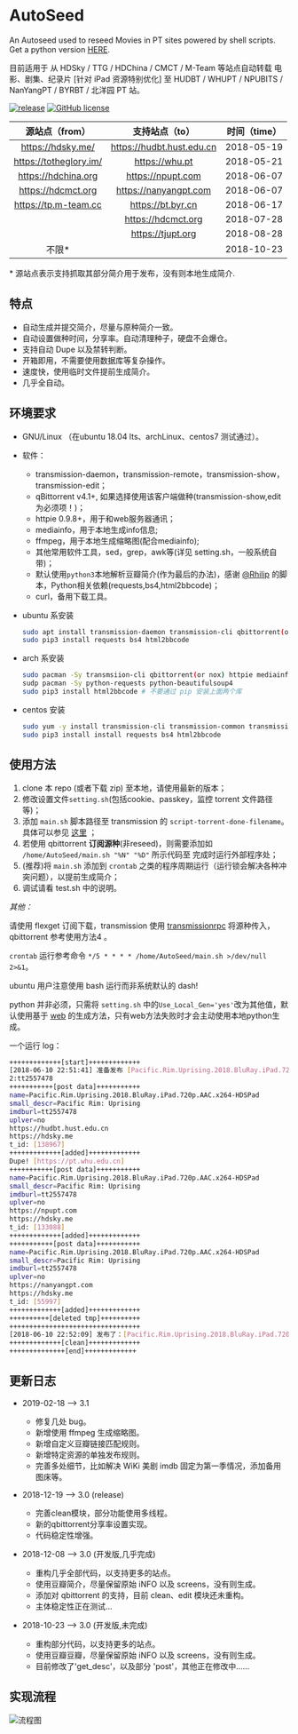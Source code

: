 # AutoSeed

An Autoseed used to reseed Movies in PT sites powered by shell scripts. Get a python version [HERE](https://github.com/Rhilip/Pt-Autoseed).

目前适用于 从 HDSky / TTG / HDChina / CMCT / M-Team 等站点自动转载 电影、剧集、纪录片 [针对 iPad 资源特别优化] 至 HUDBT / WHUPT / NPUBITS / NanYangPT / BYRBT / 北洋园 PT 站。

[![release](https://img.shields.io/badge/Version-3.0-brightgreen.svg)](https://github.com/rachpt/AutoSeed/releases/tag/v3.0)  [![GitHub license](https://img.shields.io/badge/license-AGPL-blue.svg)](https://raw.githubusercontent.com/rachpt/AutoSeed/master/LICENSE)

|  源站点（from）   |      支持站点（to）      | 时间（time） |
| :---------------: | :-----------------------: | :----------: |
| https://hdsky.me/ | https://hudbt.hust.edu.cn |  2018-05-19  |
| https://totheglory.im/ | https://whu.pt |  2018-05-21  |
| https://hdchina.org | https://npupt.com |  2018-06-07 |
| https://hdcmct.org | https://nanyangpt.com | 2018-06-07 |
| https://tp.m-team.cc | https://bt.byr.cn | 2018-06-17 |
|                   | https://hdcmct.org  | 2018-07-28 |
|                   | https://tjupt.org  | 2018-08-28 |
|      不限\*       |                    | 2018-10-23 |

\* 源站点表示支持抓取其部分简介用于发布，没有则本地生成简介.

## 特点

 - 自动生成并提交简介，尽量与原种简介一致。
 - 自动设置做种时间，分享率。自动清理种子，硬盘不会爆仓。
 - 支持自动 Dupe 以及禁转判断。
 - 开箱即用，不需要使用数据库等复杂操作。
 - 速度快，使用临时文件提前生成简介。
 - 几乎全自动。 


## 环境要求

- GNU/Linux （在ubuntu 18.04 lts、archLinux、centos7 测试通过）。
- 软件：
  - transmission-daemon，transmission-remote，transmission-show，transmission-edit；
  - qBittorrent v4.1+, 如果选择使用该客户端做种(transmission-show,edit 为必须项！)； 
  - httpie 0.9.8+，用于和web服务器通讯；
  - mediainfo，用于本地生成info信息;
  - ffmpeg，用于本地生成缩略图(配合mediainfo);
  - 其他常用软件工具，sed，grep，awk等(详见 setting.sh，一般系统自带)；
  - 默认使用`python3`本地解析豆瓣简介(作为最后的办法)，感谢 [@Rhilip](https://github.com/Rhilip/PT-help/blob/master/modules/infogen/gen.py) 的脚本，Python相关依赖(requests,bs4,html2bbcode)；
  - curl，备用下载工具。

- ubuntu 系安装
  ```sh
  sudo apt install transmission-daemon transmission-cli qbittorrent(or nox) httpie mediainfo python3 ffmpeg
  sudo pip3 install requests bs4 html2bbcode
  ``` 
- arch 系安装
  ```sh
  sudo pacman -Sy transmsiion-cli qbittorrent(or nox) httpie mediainfo python python-pip ffmpeg
  sudp pacman -Sy python-requests python-beautifulsoup4 
  sudo pip3 install html2bbcode # 不要通过 pip 安装上面两个库
  ```
- centos 安装
  ```sh
  sudo yum -y install transmission-cli transmission-common transmission-daemon qbittorrent(or nox) httpie mediainfo python python-pip ffmpeg
  sudo pip3 install install requests bs4 html2bbcode
  ```

## 使用方法

1. clone 本 repo (或者下载 zip) 至本地，请使用最新的版本；
2. 修改设置文件`setting.sh`(包括cookie、passkey，监控 torrent 文件路径等)；
3. 添加 `main.sh` 脚本路径至 transmission 的 `script-torrent-done-filename`。具体可以参见 [这里](https://rachpt.github.io/2018/03/25/transmission-settings/) ；
4. 若使用 qbittorrent **订阅源种**(非reseed)，则需要添加如 `/home/AutoSeed/main.sh "%N" "%D"` 所示代码至 完成时运行外部程序处；
4. (推荐)将 `main.sh` 添加到  `crontab` 之类的程序周期运行（运行锁会解决各种冲突问题），以提前生成简介；
5. 调试请看 test.sh 中的说明。


*其他：*

请使用 flexget 订阅下载，transmission 使用 [transmissionrpc](https://flexget.com/Plugins/transmission) 将源种传入，qbittorrent 参考使用方法4 。

 `crontab` 运行参考命令 `*/5 * * * * /home/AutoSeed/main.sh >/dev/null 2>&1`。

ubuntu 用户注意使用 bash 运行而非系统默认的 dash!

python 并非必须，只需将 `setting.sh` 中的`Use_Local_Gen='yes'`改为其他值，默认使用基于 [web](https://rhilip.github.io/PT-help/ptgen) 的生成方法，只有web方法失败时才会主动使用本地python生成。


一个运行 log：

```sh
+++++++++++++[start]+++++++++++++
[2018-06-10 22:51:41] 准备发布 [Pacific.Rim.Uprising.2018.BluRay.iPad.720p.AAC.x264-HDSPad]
2:tt2557478
+++++++++++[post data]+++++++++++
name=Pacific.Rim.Uprising.2018.BluRay.iPad.720p.AAC.x264-HDSPad
small_descr=Pacific Rim: Uprising 
imdburl=tt2557478
uplver=no
https://hudbt.hust.edu.cn
https://hdsky.me
t_id: [138967]
+++++++++++++[added]+++++++++++++
Dupe! [https://pt.whu.edu.cn]
+++++++++++[post data]+++++++++++
name=Pacific.Rim.Uprising.2018.BluRay.iPad.720p.AAC.x264-HDSPad
small_descr=Pacific Rim: Uprising 
imdburl=tt2557478
uplver=no
https://npupt.com
https://hdsky.me
t_id: [133088]
+++++++++++++[added]+++++++++++++
+++++++++++[post data]+++++++++++
name=Pacific.Rim.Uprising.2018.BluRay.iPad.720p.AAC.x264-HDSPad
small_descr=Pacific Rim: Uprising 
imdburl=tt2557478
uplver=no
https://nanyangpt.com
https://hdsky.me
t_id: [55997]
+++++++++++++[added]+++++++++++++
++++++++++[deleted tmp]++++++++++
+++++++++++++++++++++++++++++++++
[2018-06-10 22:52:09] 发布了：[Pacific.Rim.Uprising.2018.BluRay.iPad.720p.AAC.x264-HDSPad]
+++++++++++++[clean]+++++++++++++
++++++++++++++[end]+++++++++++++

```

## 更新日志

- 2019-02-18 --> 3.1
  - 修复几处 bug。
  - 新增使用 ffmpeg 生成缩略图。
  - 新增自定义豆瓣链接匹配规则。
  - 新增特定资源的单独发布规则。
  - 完善多处细节，比如解决 WiKi 美剧 imdb 固定为第一季情况，添加备用图床等。

- 2018-12-19 --> 3.0 (release)
  - 完善clean模块，部分功能使用多线程。
  - 新的qbittorrent分享率设置实现。
  - 代码稳定性增强。

- 2018-12-08 --> 3.0 (开发版,几乎完成)
  - 重构几乎全部代码，以支持更多的站点。
  - 使用豆瓣简介，尽量保留原始 iNFO 以及 screens，没有则生成。
  - 添加对 qbittorrent 的支持，目前 clean、edit 模块还未重构。
  - 主体稳定性正在测试...

- 2018-10-23 --> 3.0 (开发版,未完成)
  - 重构部分代码，以支持更多的站点。
  - 使用豆瓣豆瓣，尽量保留原始 iNFO 以及 screens，没有则生成。
  - 目前修改了'get_desc'，以及部分 'post'，其他正在修改中……

## 实现流程

![流程图](https://ws1.sinaimg.cn/large/675bda05ly1fyd32i63xvj20oy0sdted.jpg)

